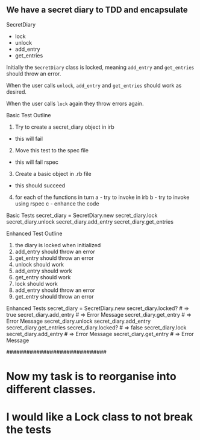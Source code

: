 ## We have a secret diary to TDD and encapsulate

SecretDiary
  - lock
  - unlock
  - add_entry
  - get_entries

Initially the `SecretDiary` class is locked, meaning `add_entry` and `get_entries` should throw an error.

When the user calls `unlock`, `add_entry` and `get_entries` should work as desired.

When the user calls `lock` again they throw errors again.

Basic Test Outline
1. Try to create a secret_diary object in irb
 - this will fail
2. Move this test to  the spec file
 - this will fail rspec
3. Create a basic object in .rb file
 - this should succeed
4. for each of the functions in turn 
	a - try to invoke in irb
	b - try to invoke using rspec
	c - enhance the code


Basic Tests
secret_diary = SecretDiary.new
secret_diary.lock
secret_diary.unlock
secret_diary.add_entry
secret_diary.get_entries

Enhanced Test Outline
1. the diary is locked when initialized
2. add_entry should throw an error
3. get_entry should throw an error
4. unlock should work
5. add_entry should work
6. get_entry should work
7. lock should work
8. add_entry should throw an error
9. get_entry should throw an error

Enhanced Tests
secret_diary = SecretDiary.new
secret_diary.locked? # => true
secret_diary.add_entry # => Error Message
secret_diary.get_entry # => Error Message
secret_diary.unlock
secret_diary.add_entry
secret_diary.get_entries
secret_diary.locked? # => false
secret_diary.lock
secret_diary.add_entry # => Error Message
secret_diary.get_entry # => Error Message

############################## 
# Now my task is to reorganise into different classes. 
# I would like a Lock class to not break the tests

